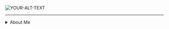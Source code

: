 <picture>
 <source media="(prefers-color-scheme: dark)" srcset="https://github.com/user-attachments/assets/c554f1b4-76f5-447e-960a-ef1f7d447b89"> 
 <source media="(prefers-color-scheme: light)" srcset="https://github.com/user-attachments/assets/c554f1b4-76f5-447e-960a-ef1f7d447b89">
 <img alt="YOUR-ALT-TEXT" src="https://github.com/user-attachments/assets/c554f1b4-76f5-447e-960a-ef1f7d447b89">
</picture>


---


<details>
  <summary>About Me</summary>

My name is Ciera and I am pursuing a BS in Info Tech with a concentration in Digital Media. 

I have been learning Java, HTML, and CSS in my coursework and have briefly touched on Python. Outside of that, I am also a digital artist.
  
</details>

<!--
**QueenCee48/QueenCee48** is a ✨ _special_ ✨ repository because its `README.md` (this file) appears on your GitHub profile.

Here are some ideas to get you started:

- 🔭 I’m currently working on ...
- 🌱 I’m currently learning ...
- 👯 I’m looking to collaborate on ...
- 🤔 I’m looking for help with ...
- 💬 Ask me about ...
- 📫 How to reach me: ...
- 😄 Pronouns: ...
- ⚡ Fun fact: ...
-->
